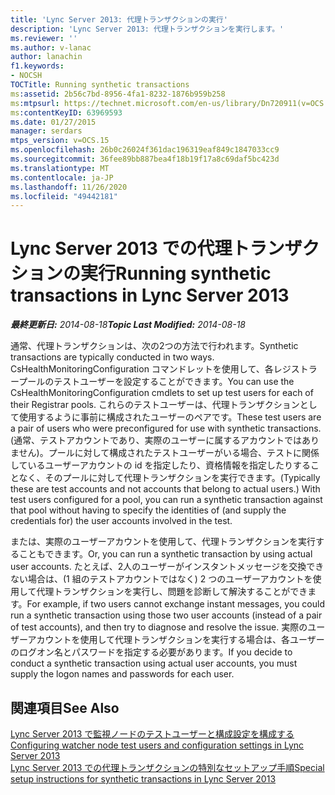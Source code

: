 ```yaml
---
title: 'Lync Server 2013: 代理トランザクションの実行'
description: 'Lync Server 2013: 代理トランザクションを実行します。'
ms.reviewer: ''
ms.author: v-lanac
author: lanachin
f1.keywords:
- NOCSH
TOCTitle: Running synthetic transactions
ms:assetid: 2b56c7bd-8956-4fa1-8232-1876b959b258
ms:mtpsurl: https://technet.microsoft.com/en-us/library/Dn720911(v=OCS.15)
ms:contentKeyID: 63969593
ms.date: 01/27/2015
manager: serdars
mtps_version: v=OCS.15
ms.openlocfilehash: 26b0c26024f361dac196319eaf849c1847033cc9
ms.sourcegitcommit: 36fee89bb887bea4f18b19f17a8c69daf5bc423d
ms.translationtype: MT
ms.contentlocale: ja-JP
ms.lasthandoff: 11/26/2020
ms.locfileid: "49442181"
---
```

# <a name="running-synthetic-transactions-in-lync-server-2013"></a><span data-ttu-id="0f7a6-103">Lync Server 2013 での代理トランザクションの実行</span><span class="sxs-lookup"><span data-stu-id="0f7a6-103">Running synthetic transactions in Lync Server 2013</span></span>

<div data-xmlns="http://www.w3.org/1999/xhtml">

<div class="topic" data-xmlns="http://www.w3.org/1999/xhtml" data-msxsl="urn:schemas-microsoft-com:xslt" data-cs="https://msdn.microsoft.com/">

<div data-asp="https://msdn2.microsoft.com/asp">



</div>

<div id="mainSection">

<div id="mainBody"><span data-ttu-id="0f7a6-104">

<span> </span></span><span class="sxs-lookup"><span data-stu-id="0f7a6-104">

<span> </span></span></span>

<span data-ttu-id="0f7a6-105">_**最終更新日:** 2014-08-18_</span><span class="sxs-lookup"><span data-stu-id="0f7a6-105">_**Topic Last Modified:** 2014-08-18_</span></span>

<span data-ttu-id="0f7a6-106">通常、代理トランザクションは、次の2つの方法で行われます。</span><span class="sxs-lookup"><span data-stu-id="0f7a6-106">Synthetic transactions are typically conducted in two ways.</span></span> <span data-ttu-id="0f7a6-107">CsHealthMonitoringConfiguration コマンドレットを使用して、各レジストラープールのテストユーザーを設定することができます。</span><span class="sxs-lookup"><span data-stu-id="0f7a6-107">You can use the CsHealthMonitoringConfiguration cmdlets to set up test users for each of their Registrar pools.</span></span> <span data-ttu-id="0f7a6-108">これらのテストユーザーは、代理トランザクションとして使用するように事前に構成されたユーザーのペアです。</span><span class="sxs-lookup"><span data-stu-id="0f7a6-108">These test users are a pair of users who were preconfigured for use with synthetic transactions.</span></span> <span data-ttu-id="0f7a6-109">(通常、テストアカウントであり、実際のユーザーに属するアカウントではありません)。プールに対して構成されたテストユーザーがいる場合、テストに関係しているユーザーアカウントの id を指定したり、資格情報を指定したりすることなく、そのプールに対して代理トランザクションを実行できます。</span><span class="sxs-lookup"><span data-stu-id="0f7a6-109">(Typically these are test accounts and not accounts that belong to actual users.) With test users configured for a pool, you can run a synthetic transaction against that pool without having to specify the identities of (and supply the credentials for) the user accounts involved in the test.</span></span>

<span data-ttu-id="0f7a6-110">または、実際のユーザーアカウントを使用して、代理トランザクションを実行することもできます。</span><span class="sxs-lookup"><span data-stu-id="0f7a6-110">Or, you can run a synthetic transaction by using actual user accounts.</span></span> <span data-ttu-id="0f7a6-111">たとえば、2人のユーザーがインスタントメッセージを交換できない場合は、(1 組のテストアカウントではなく) 2 つのユーザーアカウントを使用して代理トランザクションを実行し、問題を診断して解決することができます。</span><span class="sxs-lookup"><span data-stu-id="0f7a6-111">For example, if two users cannot exchange instant messages, you could run a synthetic transaction using those two user accounts (instead of a pair of test accounts), and then try to diagnose and resolve the issue.</span></span> <span data-ttu-id="0f7a6-112">実際のユーザーアカウントを使用して代理トランザクションを実行する場合は、各ユーザーのログオン名とパスワードを指定する必要があります。</span><span class="sxs-lookup"><span data-stu-id="0f7a6-112">If you decide to conduct a synthetic transaction using actual user accounts, you must supply the logon names and passwords for each user.</span></span>

<div>

## <a name="see-also"></a><span data-ttu-id="0f7a6-113">関連項目</span><span class="sxs-lookup"><span data-stu-id="0f7a6-113">See Also</span></span>


[<span data-ttu-id="0f7a6-114">Lync Server 2013 で監視ノードのテストユーザーと構成設定を構成する</span><span class="sxs-lookup"><span data-stu-id="0f7a6-114">Configuring watcher node test users and configuration settings in Lync Server 2013</span></span>](lync-server-2013-configuring-watcher-node-test-users-and-configuration-settings.md)  
[<span data-ttu-id="0f7a6-115">Lync Server 2013 での代理トランザクションの特別なセットアップ手順</span><span class="sxs-lookup"><span data-stu-id="0f7a6-115">Special setup instructions for synthetic transactions in Lync Server 2013</span></span>](lync-server-2013-special-setup-instructions-for-synthetic-transactions.md)  
  

<span data-ttu-id="0f7a6-116"></div>

</div>

<span> </span>

</div>

</div>

</span><span class="sxs-lookup"><span data-stu-id="0f7a6-116"></div>

</div>

<span> </span>

</div>

</div>

</span></span></div>

